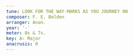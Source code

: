 ```yaml
---
tune: LOOK FOR THE WAY-MARKS AS YOU JOURNEY ON
composer: F. E. Belden
arranger: Anon.
year: '-'
meter: 8s & 7s.
key: A♭ Major
anacrusis: 0
---
```

